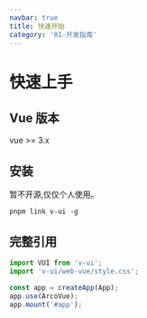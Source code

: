 ```yaml
---
navbar: true
title: 快速开始
category: '01-开发指南'
---
```


# 快速上手

## Vue 版本

vue >= 3.x

## 安装

暂不开源,仅仅个人使用。

```
pnpm link v-ui -g
```

## 完整引用

```js
import VUI from 'v-ui';
import 'v-ui/web-vue/style.css';

const app = createApp(App);
app.use(ArcoVue);
app.mount('#app');
```
